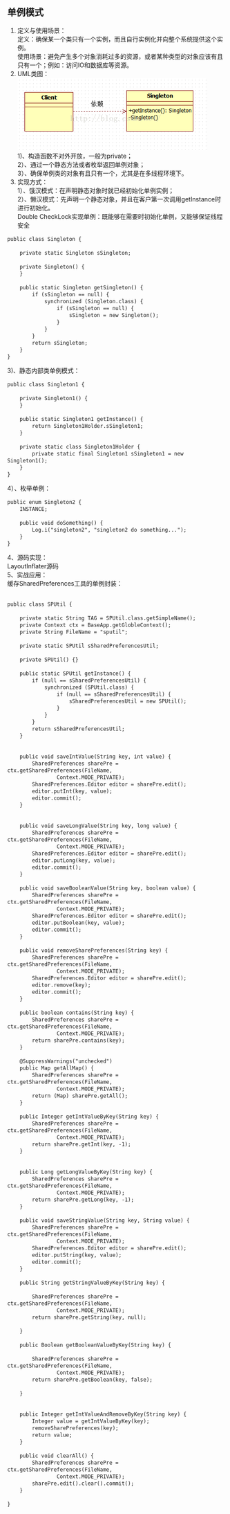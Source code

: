 ## 单例模式 ##
1. 定义与使用场景：   
  定义：确保某一个类只有一个实例，而且自行实例化并向整个系统提供这个实例。  
  使用场景：避免产生多个对象消耗过多的资源，或者某种类型的对象应该有且只有一个；例如：访问IO和数据库等资源。 
2. UML类图：  
  ![](https://github.com/yqlee/DesignPatternsNotes/blob/master/%E8%AE%BE%E8%AE%A1%E6%A8%A1%E5%BC%8F/UML/1%E3%80%81%E5%8D%95%E4%BE%8B%E6%A8%A1%E5%BC%8FUML.png)  
  1)、构造函数不对外开放，一般为private；  
  2）、通过一个静态方法或者枚举返回单例对象；  
  3）、确保单例类的对象有且只有一个，尤其是在多线程环境下。
3. 实现方式：  
  1）、饿汉模式：在声明静态对象时就已经初始化单例实例；  
  2）、懒汉模式：先声明一个静态对象，并且在客户第一次调用getInstance时进行初始化。  
  Double CheckLock实现单例：既能够在需要时初始化单例，又能够保证线程安全  
  <pre><code>public class Singleton {

    private static Singleton sSingleton;

    private Singleton() {
    }

    public static Singleton getSingleton() {
        if (sSingleton == null) {
            synchronized (Singleton.class) {
                if (sSingleton == null) {
                    sSingleton = new Singleton();
                }
            }
        }
        return sSingleton;
    }
}</code></pre>  
  3)、静态内部类单例模式：  
  <pre><code>public class Singleton1 {

    private Singleton1() {
    }

    public static Singleton1 getInstance() {
        return Singleton1Holder.sSingleton1;
    }

    private static class Singleton1Holder {
        private static final Singleton1 sSingleton1 = new Singleton1();
    }
}
</code></pre>  
  4）、枚举单例：  
  <pre><code>public enum Singleton2 {
    INSTANCE;

    public void doSomething() {
        Log.i("singleton2", "singleton2 do something...");
    }
}
</code></pre>  
4、源码实现：  
	LayoutInflater源码  
5、实战应用：  
  缓存SharedPreferences工具的单例封装：
<pre><code>
public class SPUtil {

    private static String TAG = SPUtil.class.getSimpleName();
    private Context ctx = BaseApp.getGlobleContext();
    private String FileName = "sputil";

    private static SPUtil sSharedPreferencesUtil;

    private SPUtil() {}

    public static SPUtil getInstance() {
        if (null == sSharedPreferencesUtil) {
            synchronized (SPUtil.class) {
                if (null == sSharedPreferencesUtil) {
                    sSharedPreferencesUtil = new SPUtil();
                }
            }
        }
        return sSharedPreferencesUtil;
    }

  
    public void saveIntValue(String key, int value) {
        SharedPreferences sharePre = ctx.getSharedPreferences(FileName,
                Context.MODE_PRIVATE);
        SharedPreferences.Editor editor = sharePre.edit();
        editor.putInt(key, value);
        editor.commit();
    }

   
    public void saveLongValue(String key, long value) {
        SharedPreferences sharePre = ctx.getSharedPreferences(FileName,
                Context.MODE_PRIVATE);
        SharedPreferences.Editor editor = sharePre.edit();
        editor.putLong(key, value);
        editor.commit();
    }

    public void saveBooleanValue(String key, boolean value) {
        SharedPreferences sharePre = ctx.getSharedPreferences(FileName,
                Context.MODE_PRIVATE);
        SharedPreferences.Editor editor = sharePre.edit();
        editor.putBoolean(key, value);
        editor.commit();
    }
	
    public void removeSharePreferences(String key) {
        SharedPreferences sharePre = ctx.getSharedPreferences(FileName,
                Context.MODE_PRIVATE);
        SharedPreferences.Editor editor = sharePre.edit();
        editor.remove(key);
        editor.commit();
    }

    public boolean contains(String key) {
        SharedPreferences sharePre = ctx.getSharedPreferences(FileName,
                Context.MODE_PRIVATE);
        return sharePre.contains(key);
    }

    @SuppressWarnings("unchecked")
    public Map<String, Object> getAllMap() {
        SharedPreferences sharePre = ctx.getSharedPreferences(FileName,
                Context.MODE_PRIVATE);
        return (Map<String, Object>) sharePre.getAll();
    }

    public Integer getIntValueByKey(String key) {
        SharedPreferences sharePre = ctx.getSharedPreferences(FileName,
                Context.MODE_PRIVATE);
        return sharePre.getInt(key, -1);
    }

  
    public Long getLongValueByKey(String key) {
        SharedPreferences sharePre = ctx.getSharedPreferences(FileName,
                Context.MODE_PRIVATE);
        return sharePre.getLong(key, -1);
    }

    public void saveStringValue(String key, String value) {
        SharedPreferences sharePre = ctx.getSharedPreferences(FileName,
                Context.MODE_PRIVATE);
        SharedPreferences.Editor editor = sharePre.edit();
        editor.putString(key, value);
        editor.commit();
    }

    public String getStringValueByKey(String key) {

        SharedPreferences sharePre = ctx.getSharedPreferences(FileName,
                Context.MODE_PRIVATE);
        return sharePre.getString(key, null);

    }

    public Boolean getBooleanValueByKey(String key) {

        SharedPreferences sharePre = ctx.getSharedPreferences(FileName,
                Context.MODE_PRIVATE);
        return sharePre.getBoolean(key, false);

    }

 
    public Integer getIntValueAndRemoveByKey(String key) {
        Integer value = getIntValueByKey(key);
        removeSharePreferences(key);
        return value;
    }

    public void clearAll() {
        SharedPreferences sharePre = ctx.getSharedPreferences(FileName,
                Context.MODE_PRIVATE);
        sharePre.edit().clear().commit();
    }

}

</code></pre>